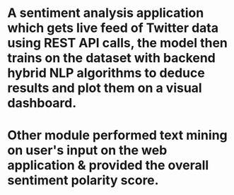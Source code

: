 # A sentiment analysis application which gets live feed of Twitter data using REST API calls, the model then trains on the dataset with backend hybrid NLP algorithms to deduce results and plot them on a visual dashboard.
# Other module performed text mining on user's input on the web application & provided the overall sentiment polarity score.
